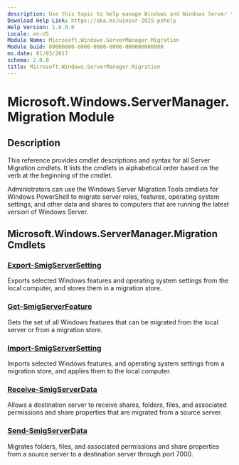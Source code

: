```yaml
---
description: Use this topic to help manage Windows and Windows Server technologies with Windows PowerShell.
Download Help Link: https://aka.ms/winsvr-2025-pshelp
Help Version: 1.0.0.0
Locale: en-US
Module Name: Microsoft.Windows.ServerManager.Migration
Module Guid: 00000000-0000-0000-0000-000000000000
ms.date: 01/03/2017
schema: 2.0.0
title: Microsoft.Windows.ServerManager.Migration
---
```

# Microsoft.Windows.ServerManager.Migration Module

## Description

This reference provides cmdlet descriptions and syntax for all Server Migration cmdlets. It lists the cmdlets in alphabetical order based on the verb at the beginning of the cmdlet.

Administrators can use the Windows Server Migration Tools cmdlets for Windows PowerShell to migrate server roles, features, operating system settings, and other data and shares to computers that are running the latest version of Windows Server.

## Microsoft.Windows.ServerManager.Migration Cmdlets

### [Export-SmigServerSetting](./Export-SmigServerSetting.md)

Exports selected Windows features and operating system settings from the local computer, and stores them in a migration store.

### [Get-SmigServerFeature](./Get-SmigServerFeature.md)

Gets the set of all Windows features that can be migrated from the local server or from a migration store.

### [Import-SmigServerSetting](./Import-SmigServerSetting.md)

Imports selected Windows features, and operating system settings from a migration store, and applies them to the local computer.

### [Receive-SmigServerData](./Receive-SmigServerData.md)

Allows a destination server to receive shares, folders, files, and associated permissions and share properties that are migrated from a source server.

### [Send-SmigServerData](./Send-SmigServerData.md)

Migrates folders, files, and associated permissions and share properties from a source server to a destination server through port 7000.

